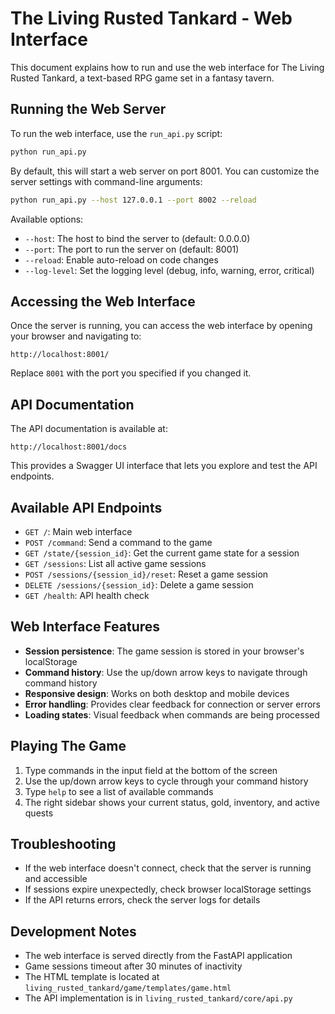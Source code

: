 # The Living Rusted Tankard - Web Interface

This document explains how to run and use the web interface for The Living Rusted Tankard, a text-based RPG game set in a fantasy tavern.

## Running the Web Server

To run the web interface, use the `run_api.py` script:

```bash
python run_api.py
```

By default, this will start a web server on port 8001. You can customize the server settings with command-line arguments:

```bash
python run_api.py --host 127.0.0.1 --port 8002 --reload
```

Available options:
- `--host`: The host to bind the server to (default: 0.0.0.0)
- `--port`: The port to run the server on (default: 8001)
- `--reload`: Enable auto-reload on code changes
- `--log-level`: Set the logging level (debug, info, warning, error, critical)

## Accessing the Web Interface

Once the server is running, you can access the web interface by opening your browser and navigating to:

```
http://localhost:8001/
```

Replace `8001` with the port you specified if you changed it.

## API Documentation

The API documentation is available at:

```
http://localhost:8001/docs
```

This provides a Swagger UI interface that lets you explore and test the API endpoints.

## Available API Endpoints

- `GET /`: Main web interface
- `POST /command`: Send a command to the game
- `GET /state/{session_id}`: Get the current game state for a session
- `GET /sessions`: List all active game sessions
- `POST /sessions/{session_id}/reset`: Reset a game session
- `DELETE /sessions/{session_id}`: Delete a game session
- `GET /health`: API health check

## Web Interface Features

- **Session persistence**: The game session is stored in your browser's localStorage
- **Command history**: Use the up/down arrow keys to navigate through command history
- **Responsive design**: Works on both desktop and mobile devices
- **Error handling**: Provides clear feedback for connection or server errors
- **Loading states**: Visual feedback when commands are being processed

## Playing The Game

1. Type commands in the input field at the bottom of the screen
2. Use the up/down arrow keys to cycle through your command history
3. Type `help` to see a list of available commands
4. The right sidebar shows your current status, gold, inventory, and active quests

## Troubleshooting

- If the web interface doesn't connect, check that the server is running and accessible
- If sessions expire unexpectedly, check browser localStorage settings
- If the API returns errors, check the server logs for details

## Development Notes

- The web interface is served directly from the FastAPI application
- Game sessions timeout after 30 minutes of inactivity
- The HTML template is located at `living_rusted_tankard/game/templates/game.html`
- The API implementation is in `living_rusted_tankard/core/api.py`